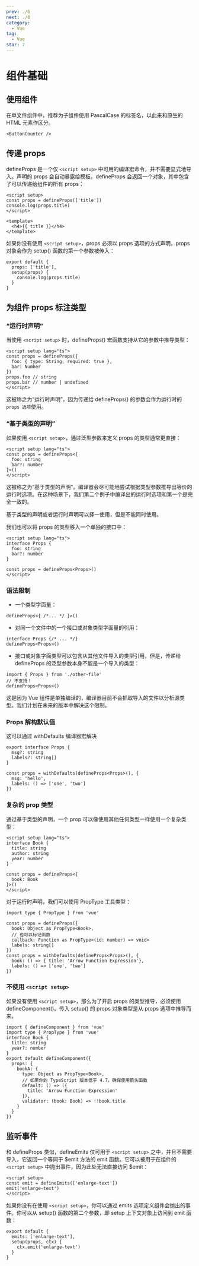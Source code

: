 ```yaml
---
prev: ./6
next: ./8
category:
  - Vue
tag:
  - Vue
star: 7
---
```


# 组件基础

## 使用组件

在单文件组件中，推荐为子组件使用 PascalCase 的标签名，以此来和原生的 HTML 元素作区分。

```vue:no-line-numbers
<ButtonCounter />
```

## 传递 props

defineProps 是一个仅 `<script setup>` 中可用的编译宏命令，并不需要显式地导入。声明的 props 会自动暴露给模板。defineProps 会返回一个对象，其中包含了可以传递给组件的所有 props：

```vue:no-line-numbers
<script setup>
const props = defineProps(['title'])
console.log(props.title)
</script>

<template>
  <h4>{{ title }}</h4>
</template>
```

如果你没有使用 `<script setup>`，props 必须以 props 选项的方式声明，props 对象会作为 setup() 函数的第一个参数被传入：

```js:no-line-numbers
export default {
  props: ['title'],
  setup(props) {
    console.log(props.title)
  }
}
```

## 为组件 props 标注类型

### “运行时声明”

当使用 `<script setup>` 时，defineProps() 宏函数支持从它的参数中推导类型：

```vue:no-line-numbers
<script setup lang="ts">
const props = defineProps({
  foo: { type: String, required: true },
  bar: Number
})
props.foo // string
props.bar // number | undefined
</script>
```

这被称之为“运行时声明”，因为传递给 defineProps() 的参数会作为运行时的 `props 选项`使用。

### “基于类型的声明”

如果使用 `<script setup>`，通过泛型参数来定义 props 的类型通常更直接：

```vue:no-line-numbers
<script setup lang="ts">
const props = defineProps<{
  foo: string
  bar?: number
}>()
</script>
```

这被称之为“基于类型的声明”。编译器会尽可能地尝试根据类型参数推导出等价的运行时选项。在这种场景下，我们第二个例子中编译出的运行时选项和第一个是完全一致的。

基于类型的声明或者运行时声明可以择一使用，但是不能同时使用。

我们也可以将 props 的类型移入一个单独的接口中：

```vue:no-line-numbers
<script setup lang="ts">
interface Props {
  foo: string
  bar?: number
}

const props = defineProps<Props>()
</script>
```

### 语法限制

- 一个类型字面量：

```js:no-line-numbers
defineProps<{ /*... */ }>()
```

- 对同一个文件中的一个接口或对象类型字面量的引用：

```js:no-line-numbers
interface Props {/* ... */}
defineProps<Props>()
```

- 接口或对象字面类型可以包含从其他文件导入的类型引用，但是，传递给 defineProps 的泛型参数本身不能是一个导入的类型：

```js:no-line-numbers
import { Props } from './other-file'
// 不支持！
defineProps<Props>()
```

这是因为 Vue 组件是单独编译的，编译器目前不会抓取导入的文件以分析源类型。我们计划在未来的版本中解决这个限制。

### Props 解构默认值

这可以通过 withDefaults 编译器宏解决

```js:no-line-numbers
export interface Props {
  msg?: string
  labels?: string[]
}

const props = withDefaults(defineProps<Props>(), {
  msg: 'hello',
  labels: () => ['one', 'two']
})

```

### 复杂的 prop 类型

通过基于类型的声明，一个 prop 可以像使用其他任何类型一样使用一个复杂类型：

```vue:no-line-numbers
<script setup lang="ts">
interface Book {
  title: string
  author: string
  year: number
}

const props = defineProps<{
  book: Book
}>()
</script>
```

对于运行时声明，我们可以使用 PropType 工具类型：

```js:no-line-numbers
import type { PropType } from 'vue'

const props = defineProps({
  book: Object as PropType<Book>,
  // 也可以标记函数
  callback: Function as PropType<(id: number) => void>
  labels: string[]
})
const props = withDefaults(defineProps<Props>(), {
  book: () => { title: 'Arrow Function Expression'},
  labels: () => ['one', 'two']
})
```

### 不使用 `<script setup>`

如果没有使用 `<script setup>`，那么为了开启 props 的类型推导，必须使用 defineComponent()。传入 setup() 的 props 对象类型是从 props 选项中推导而来。

```js:no-line-numbers
import { defineComponent } from 'vue'
import type { PropType } from 'vue'
interface Book {
  title: string
  year?: number
}
export default defineComponent({
  props: {
    bookA: {
      type: Object as PropType<Book>,
      // 如果你的 TypeScript 版本低于 4.7，确保使用箭头函数
      default: () => ({
        title: 'Arrow Function Expression'
      }),
      validator: (book: Book) => !!book.title
    }
  }
})
```

## 监听事件

和 defineProps 类似，defineEmits 仅可用于 `<script setup>` 之中，并且不需要导入，它返回一个等同于 $emit 方法的 emit 函数。它可以被用于在组件的 `<script setup>` 中抛出事件，因为此处无法直接访问 $emit：

```vue:no-line-numbers
<script setup>
const emit = defineEmits(['enlarge-text'])
emit('enlarge-text')
</script>
```

如果你没有在使用 `<script setup>`，你可以通过 emits 选项定义组件会抛出的事件。你可以从 setup() 函数的第二个参数，即 setup 上下文对象上访问到 emit 函数：

```js:no-line-numbers
export default {
  emits: ['enlarge-text'],
  setup(props, ctx) {
    ctx.emit('enlarge-text')
  }
}
```
